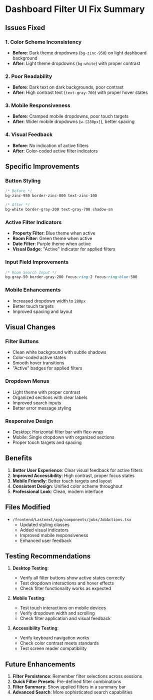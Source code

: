 # Dashboard Filter UI Fix Summary

## Issues Fixed

### 1. **Color Scheme Inconsistency**
- **Before**: Dark theme dropdowns (`bg-zinc-950`) on light dashboard background
- **After**: Light theme dropdowns (`bg-white`) with proper contrast

### 2. **Poor Readability**
- **Before**: Dark text on dark backgrounds, poor contrast
- **After**: High contrast text (`text-gray-700`) with proper hover states

### 3. **Mobile Responsiveness**
- **Before**: Cramped mobile dropdowns, poor touch targets
- **After**: Wider mobile dropdowns (`w-[280px]`), better spacing

### 4. **Visual Feedback**
- **Before**: No indication of active filters
- **After**: Color-coded active filter indicators

## Specific Improvements

### **Button Styling**
```css
/* Before */
bg-zinc-950 border-zinc-800 text-zinc-100

/* After */
bg-white border-gray-200 text-gray-700 shadow-sm
```

### **Active Filter Indicators**
- **Property Filter**: Blue theme when active
- **Room Filter**: Green theme when active  
- **Date Filter**: Purple theme when active
- **Visual Badge**: "Active" indicator for applied filters

### **Input Field Improvements**
```css
/* Room Search Input */
bg-gray-50 border-gray-200 focus:ring-2 focus:ring-blue-500
```

### **Mobile Enhancements**
- Increased dropdown width to `280px`
- Better touch targets
- Improved spacing and layout

## Visual Changes

### **Filter Buttons**
- Clean white background with subtle shadows
- Color-coded active states
- Smooth hover transitions
- "Active" badges for applied filters

### **Dropdown Menus**
- Light theme with proper contrast
- Organized sections with clear labels
- Improved search inputs
- Better error message styling

### **Responsive Design**
- Desktop: Horizontal filter bar with flex-wrap
- Mobile: Single dropdown with organized sections
- Proper touch targets and spacing

## Benefits

1. **Better User Experience**: Clear visual feedback for active filters
2. **Improved Accessibility**: High contrast, proper focus states
3. **Mobile Friendly**: Better touch targets and layout
4. **Consistent Design**: Unified color scheme throughout
5. **Professional Look**: Clean, modern interface

## Files Modified

- `/frontend/Lastnext/app/components/jobs/JobActions.tsx`
  - Updated styling classes
  - Added visual indicators
  - Improved mobile responsiveness
  - Enhanced user feedback

## Testing Recommendations

1. **Desktop Testing**:
   - Verify all filter buttons show active states correctly
   - Test dropdown interactions and hover effects
   - Check filter functionality works as expected

2. **Mobile Testing**:
   - Test touch interactions on mobile devices
   - Verify dropdown width and scrolling
   - Check filter application and visual feedback

3. **Accessibility Testing**:
   - Verify keyboard navigation works
   - Check color contrast meets standards
   - Test screen reader compatibility

## Future Enhancements

1. **Filter Persistence**: Remember filter selections across sessions
2. **Quick Filter Presets**: Pre-defined filter combinations
3. **Filter Summary**: Show applied filters in a summary bar
4. **Advanced Search**: More sophisticated search capabilities
